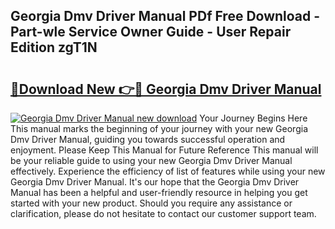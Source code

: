 ## Georgia Dmv Driver Manual PDf Free Download - Part-wle Service Owner Guide - User Repair Edition zgT1N

# <h2><a href="http://bc25932.oget.top/?id=Georgia+Dmv+Driver+Manual">🔗Download New 👉🔴 Georgia Dmv Driver Manual</a></h2>

[![Georgia Dmv Driver Manual new download](https://i.imgur.com/5g1atiW.png)](http://bc25932.oget.top/?id=Georgia+Dmv+Driver+Manual)
Your Journey Begins Here This manual marks the beginning of your journey with your new Georgia Dmv Driver Manual, guiding you towards successful operation and enjoyment. Please Keep This Manual for Future Reference This manual will be your reliable guide to using your new Georgia Dmv Driver Manual effectively. Experience the efficiency of list of features while using your new Georgia Dmv Driver Manual. It's our hope that the Georgia Dmv Driver Manual has been a helpful and user-friendly resource in helping you get started with your new product. Should you require any assistance or clarification, please do not hesitate to contact our customer support team.
